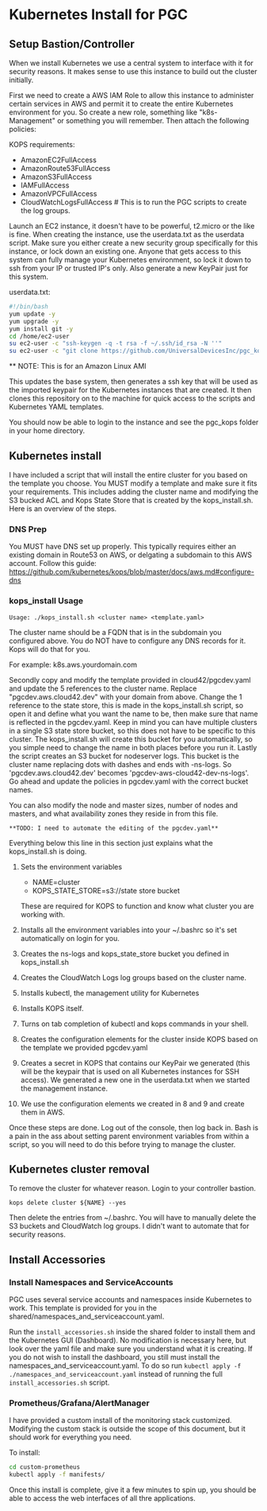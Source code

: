 # Kubernetes Install for PGC

## Setup Bastion/Controller

When we install Kubernetes we use a central system to interface with it for security reasons. It makes sense to use this instance to build out the cluster initially.

First we need to create a AWS IAM Role to allow this instance to administer certain services in AWS and permit it to create the entire Kubernetes environment for you. So create a new role, something like "k8s-Management" or something you will remember. Then attach the following policies:

KOPS requirements:
- AmazonEC2FullAccess
- AmazonRoute53FullAccess
- AmazonS3FullAccess
- IAMFullAccess
- AmazonVPCFullAccess
- CloudWatchLogsFullAccess # This is to run the PGC scripts to create the log groups.

Launch an EC2 instance, it doesn't have to be powerful, t2.micro or the like is fine. When creating the instance, use the userdata.txt as the userdata script. Make sure you either create a new security group specifically for this instance, or lock down an existing one. Anyone that gets access to this system can fully manage your Kubernetes environment, so lock it down to ssh from your IP or trusted IP's only. Also generate a new KeyPair just for this system.

userdata.txt:

```bash
#!/bin/bash
yum update -y
yum upgrade -y
yum install git -y
cd /home/ec2-user
su ec2-user -c "ssh-keygen -q -t rsa -f ~/.ssh/id_rsa -N ''"
su ec2-user -c "git clone https://github.com/UniversalDevicesInc/pgc_kops.git"
```

** NOTE: This is for an Amazon Linux AMI

This updates the base system, then generates a ssh key that will be used as the imported keypair for the Kubernetes instances that are created. It then clones this repository on to the machine for quick access to the scripts and Kubernetes YAML templates.

You should now be able to login to the instance and see the pgc_kops folder in your home directory.

## Kubernetes install

I have included a script that will install the entire cluster for you based on the template you choose. You MUST modify a template and make sure it fits your requirements. This includes adding the cluster name and modifying the S3 bucked ACL and Kops State Store that is created by the kops_install.sh. Here is an overview of the steps.

### DNS Prep

You MUST have DNS set up properly. This typically requires either an existing domain in Route53 on AWS, or delgating a subdomain to this AWS account. Follow this guide:
<https://github.com/kubernetes/kops/blob/master/docs/aws.md#configure-dns>

### kops_install Usage

`Usage: ./kops_install.sh <cluster name> <template.yaml>`

The cluster name should be a FQDN that is in the subdomain you configured above. You do NOT have to configure any DNS records for it. Kops will do that for you.

For example: k8s.aws.yourdomain.com

Secondly copy and modify the template provided in cloud42/pgcdev.yaml and update the 5 references to the cluster name. Replace "pgcdev.aws.cloud42.dev" with your domain from above. Change the 1 reference to the state store, this is made in the kops_install.sh script, so open it and define what you want the name to be, then make sure that name is reflected in the pgcdev.yaml. Keep in mind you can have multiple clusters in a single S3 state store bucket, so this does not have to be specific to this cluster. The kops_install.sh will create this bucket for you automatically, so you simple need to change the name in both places before you run it. Lastly the script creates an S3 bucket for nodeserver logs. This bucket is the cluster name replacing dots with dashes and ends with -ns-logs. So 'pgcdev.aws.cloud42.dev' becomes 'pgcdev-aws-cloud42-dev-ns-logs'. Go ahead and update the policies in pgcdev.yaml with the correct bucket names.

You can also modify the node and master sizes, number of nodes and masters, and what availability zones they reside in from this file.

    **TODO: I need to automate the editing of the pgcdev.yaml**

Everything below this line in this section just explains what the kops_install.sh is doing.

1. Sets the environment variables

    - NAME=cluster
    - KOPS_STATE_STORE=s3://state store bucket

    These are required for KOPS to function and know what cluster you are working with.

2. Installs all the environment variables into your ~/.bashrc so it's set automatically on login for you.

3. Creates the ns-logs and kops_state_store bucket you defined in kops_install.sh

4. Creates the CloudWatch Logs log groups based on the cluster name.

5. Installs kubectl, the management utility for Kubernetes

6. Installs KOPS itself.

7. Turns on tab completion of kubectl and kops commands in your shell.

8. Creates the configuration elements for the cluster inside KOPS based on the template we provided pgcdev.yaml

9. Creates a secret in KOPS that contains our KeyPair we generated (this will be the keypair that is used on all Kubernetes instances for SSH access). We generated a new one in the userdata.txt when we started the management instance.

10. We use the configuration elements we created in 8 and 9 and create them in AWS.

Once these steps are done. Log out of the console, then log back in. Bash is a pain in the ass about setting parent environment variables from within a script, so you will need to do this before trying to manage the cluster.

## Kubernetes cluster removal

To remove the cluster for whatever reason. Login to your controller bastion.

`kops delete cluster ${NAME} --yes`

Then delete the entries from ~/.bashrc. You will have to manually delete the S3 buckets and CloudWatch log groups. I didn't want to automate that for security reasons.

## Install Accessories

### Install Namespaces and ServiceAccounts

PGC uses several service accounts and namespaces inside Kubernetes to work. This template is provided for you in the shared/namespaces_and_serviceaccount.yaml.

Run the `install_accessories.sh` inside the shared folder to install them and the Kubernetes GUI (Dashboard). No modification is necessary here, but look over the yaml file and make sure you understand what it is creating. If you do not wish to install the dashboard, you still must install the namespaces_and_serviceaccount.yaml. To do so run `kubectl apply -f ./namespaces_and_serviceaccount.yaml` instead of running the full `install_accessories.sh` script.

### Prometheus/Grafana/AlertManager

I have provided a custom install of the monitoring stack customized. Modifying the custom stack is outside the scope of this document, but it should work for everything you need.

To install:

```bash
cd custom-prometheus
kubectl apply -f manifests/
```

Once this install is complete, give it a few minutes to spin up, you should be able to access the web interfaces of all thre applications.